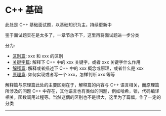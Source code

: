 # C++ 基础

此处是 C++ 基础面试题，以基础知识为主，持续更新中

鉴于面试题实在是太多了，一章节放不下，这里再将面试题进一步分类

分为:

* [区别篇](./CppBasic/CppDifference.md): xxx 和 xxx 的区别
* [关键字篇](./CppBasic/CppKeywords.md): 解释下 C++ 中的 xxx 关键字，或者 xxx 关键字什么作用
* [解释篇](./CppBasic/CppExplain.md): 解释或者描述下 C++ 中的 xxx 概念或原理，或者什么是 xxx
* [原理篇](./CppBasic/CppTheory.md): 如何实现或者写一个 xxx，怎样判断 xxx 等等

解释篇与原理篇此处的主要区别在于，解释篇的内容与 C++ 语言相关，而原理篇所涉及的问题 C++ 中存在，其他语言也有类似的问题，例如哈希，锁，代码编译相关，函数调用过程等。当然这俩的区别也不是很大，这里为了篇幅，作了一定的分类

---

